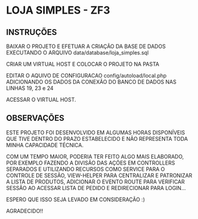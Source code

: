 # LOJA SIMPLES - ZF3

## INSTRUÇÕES

BAIXAR O PROJETO E EFETUAR A CRIAÇÃO DA BASE DE DADOS EXECUTANDO O ARQUIVO data/database/loja_simples.sql

CRIAR UM VIRTUAL HOST E COLOCAR O PROJETO NA PASTA

EDITAR O AQUIVO DE CONFIGURACAO config/autoload/local.php ADICIONANDO OS DADOS DA CONEXÃO DO BANCO DE DADOS NAS LINHAS 19, 23 e 24

ACESSAR O VIRTUAL HOST.


## OBSERVAÇÕES

ESTE PROJETO FOI DESENVOLVIDO EM ALGUMAS HORAS DISPONÍVEIS QUE TIVE DENTRO DO PRAZO ESTABELECIDO E NÃO REPRESENTA TODA MINHA CAPACIDADE TÉCNICA.

COM UM TEMPO MAIOR, PODERIA TER FEITO ALGO MAIS ELABORADO, POR EXEMPLO FAZENDO A DIVISÃO DAS AÇÕES EM CONTROLLERS SEPARADOS E UTILIZANDO RECURSOS COMO SERVICE PARA O CONTROLE DE SESSÃO, VIEW-HELPER PARA CENTRALIZAR E PATRONIZAR A LISTA DE PRODUTOS, ADICIONAR O EVENTO ROUTE PARA VERIFICAR SESSÃO AO ACESSAR LISTA DE PEDIDO E REDIRECIONAR PARA LOGIN...

ESPERO QUE ISSO SEJA LEVADO EM CONSIDERAÇÃO :)

AGRADECIDO!!
